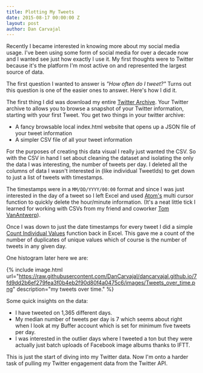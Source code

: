 ```yaml
---
title: Plotting My Tweets
date: 2015-08-17 00:00:00 Z
layout: post
author: Dan Carvajal
---
```


Recently I became interested in knowing more about my social media usage. I've been using some form of social media for over a decade now and I wanted see just how exactly I use it. My first thoughts were to Twitter because it's the platform I'm most active on and represented the largest source of data.

The first question I wanted to answer is *"How often do I tweet?"* Turns out this question is one of the easier ones to answer. Here's how I did it.

The first thing I did was download my entire [Twitter Archive](https://support.twitter.com/articles/20170160). Your Twitter archive to allows you to browse a snapshot of your Twitter information, starting with your first Tweet. You get two things in your twitter archive:

* A fancy browsable local index.html website that opens up a JSON file of your tweet information
* A simpler CSV file of all your tweet information

For the purposes of creating this data visual I really just wanted the CSV. So with the CSV in hand I set about cleaning the dataset and isolating the only the data I was interesting, the number of tweets per day. I deleted all the columns of data I wasn't interested in (like individual TweetIds) to get down to just a list of tweets with timestamps.

The timestamps were in a `MM/DD/YYYY/00:00` format and since I was just interested in the day of a tweet so I left Excel and used [Atom's](https://atom.io/) multi cursor function to quickly delete the hour/minute information. (It's a neat little tick I learned for working with CSVs from my friend and coworker [Tom VanAntwerp](https://twitter.com/tvanantwerp])).

Once I was down to just the date timestamps for every tweet I did a simple [Count Individual Values](https://support.office.com/en-sg/article/Count-unique-values-among-duplicates-8d9a69b3-b867-490e-82e0-a929fbc1e273) function back in Excel. This gave me a count of the number of duplicates of unique values which of course is the number of tweets in any given day.

One histogram later here we are:

{% include image.html url="https://raw.githubusercontent.com/DanCarvajal/dancarvajal.github.io/7fd9dd2b6ef279fea3f0b4eb2f90d80f4a0475c6/images/Tweets_over_time.png" description="my tweets over time." %}

Some quick insights on the data:

* I have tweeted on 1,365 different days.
* My median number of tweets per day is 7 which seems about right when I look at my Buffer account which is set for minimum five tweets per day.
* I was interested in the outlier days where I tweeted a ton but they were actually just batch uploads of Facebook image albums thanks to IFTT.

This is just the start of diving into my Twitter data. Now I'm onto a harder task of pulling my Twitter engagement data from the Twitter API.
